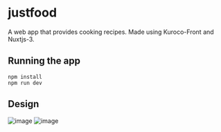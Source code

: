 # justfood

A web app that provides cooking recipes. Made using Kuroco-Front and Nuxtjs-3.
## Running the app
```
npm install
npm run dev
```
## Design
![image](https://user-images.githubusercontent.com/55924890/172948628-7476aef8-401c-45cf-9e51-d87a75e68431.png)
![image](https://user-images.githubusercontent.com/55924890/172948636-3d11627c-548a-4089-b99c-fad08dfd9d1c.png)

